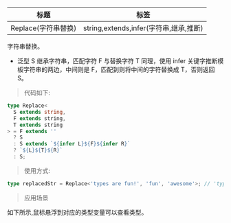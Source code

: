 | 标题                | 标签                                   |
| ------------------- | -------------------------------------- |
| Replace(字符串替换) | string,extends,infer(字符串,继承,推断) |

字符串替换。

- 泛型 S 继承字符串，匹配字符 F 与替换字符 T 同理，使用 infer 关键字推断模板字符串的两边，中间则是 F，匹配到则将中间的字符替换成 T，否则返回 S。

> 代码如下:

```ts
type Replace<
  S extends string,
  F extends string,
  T extends string
> = F extends ''
  ? S
  : S extends `${infer L}${F}${infer R}`
  ? `${L}${T}${R}`
  : S;
```

> 使用方式:

```ts
type replacedStr = Replace<'types are fun!', 'fun', 'awesome'>; // 'types are awesome!'
```

> 应用场景

如下所示,鼠标悬浮到对应的类型变量可以查看类型。

<div class="code-editor" data-url="codes/typescript/demo/Replace.ts" data-language="typescript"></div>
